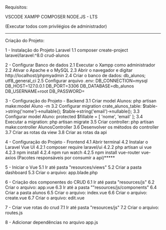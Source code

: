 Requisitos:

VSCODE
XAMPP
COMPOSER
NODE.JS - LTS

(Executar todos com privilégios de administrador)

------------------------------------------------------------

Criação do Projeto:

1 - Instalação do Projeto Laravel
1.1 composer create-project laravel/laravel:^8.0 crud-alunos

2 - Configurar Banco de dados
2.1 Executar o Xampp como administrador
2.2 Ativar o Apache e o MySQL
2.3 Abrir o navegador e digitar http://localhost/phpmyadmin
2.4 Criar o banco de dados: db_alunos; utf8_general_ci
2.5 Configurar arquivo .env:
	DB_CONNECTION=mysql
	DB_HOST=127.0.0.1
	DB_PORT=3306
	DB_DATABASE=db_alunos
	DB_USERNAME=root
	DB_PASSWORD=

3 - Configuração do Projeto - Backend
3.1 Criar model Alunos: php artisan make:model Aluno -m
3.2 Configurar migration crate_alunos_table:
	$table->string('nome')->nullable();
      $table->string('email')->nullable();
3.3 Configurar model Aluno:
	protected $fillable = [
        'nome', 'email'
      ];
3.4 Executar a migration: php artisan migrate
3.5 Criar controller: php artisan make:controller AlunosController
3.6 Desenvolver os métodos do controller
3.7 Criar as rotas da view
3.8 Criar as rotas da api

4 - Configuração do Projeto - Frontend
4.1 Abrir terminal
4.2 Instalar o Laravel Vue UI
4.2.1 composer require laravel/ui
4.2.2 php artisan ui vue
4.2.3 npm install
4.2.4 npm run watch
4.2.5 npm install vue-router vue-axios (Pacotes responsáveis por consumir a api)*****


5 - Iniciar o Vue
5.1 Ir até pasta "resources/views"
5.2 Criar a pasta dashboard
5.3 Criar o arquivo: app.blade.php

6 - Criação dos componentes do CRUD
6.1 Ir até pasta "resources/js"
6.2 Criar o arquivo: app.vue
6.3 Ir até a pasta ""resources/js/components"
6.4 Criar a pasta alunos
6.5 Criar o arquivo: index.vue
6.6 Criar o arquivo: create.vue
6.7 Criar o arquivo: edit.vue

7 - Criar vue rotas do crud 
7.1 Ir até pasta "resources/js"
7.2 Criar o arquivo: routes.js

8 - Adicionar dependências no arquivo app.js


	
	



